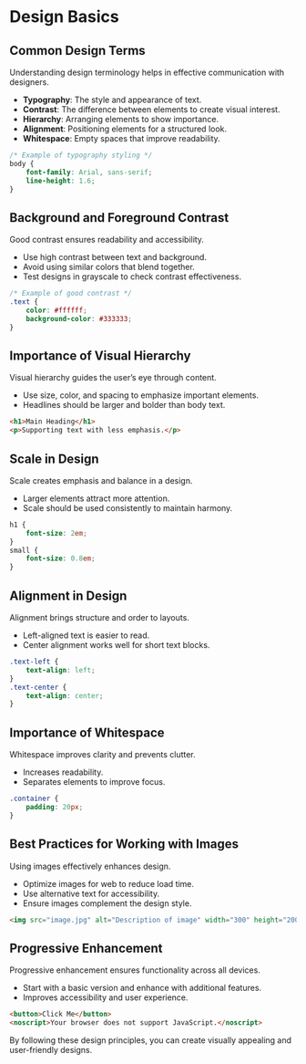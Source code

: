 # Design Basics

## Common Design Terms
Understanding design terminology helps in effective communication with designers.

- **Typography**: The style and appearance of text.
- **Contrast**: The difference between elements to create visual interest.
- **Hierarchy**: Arranging elements to show importance.
- **Alignment**: Positioning elements for a structured look.
- **Whitespace**: Empty spaces that improve readability.

```css
/* Example of typography styling */
body {
    font-family: Arial, sans-serif;
    line-height: 1.6;
}
```

## Background and Foreground Contrast
Good contrast ensures readability and accessibility.

- Use high contrast between text and background.
- Avoid using similar colors that blend together.
- Test designs in grayscale to check contrast effectiveness.

```css
/* Example of good contrast */
.text {
    color: #ffffff;
    background-color: #333333;
}
```

## Importance of Visual Hierarchy
Visual hierarchy guides the user’s eye through content.

- Use size, color, and spacing to emphasize important elements.
- Headlines should be larger and bolder than body text.

```html
<h1>Main Heading</h1>
<p>Supporting text with less emphasis.</p>
```

## Scale in Design
Scale creates emphasis and balance in a design.

- Larger elements attract more attention.
- Scale should be used consistently to maintain harmony.

```css
h1 {
    font-size: 2em;
}
small {
    font-size: 0.8em;
}
```

## Alignment in Design
Alignment brings structure and order to layouts.

- Left-aligned text is easier to read.
- Center alignment works well for short text blocks.

```css
.text-left {
    text-align: left;
}
.text-center {
    text-align: center;
}
```

## Importance of Whitespace
Whitespace improves clarity and prevents clutter.

- Increases readability.
- Separates elements to improve focus.

```css
.container {
    padding: 20px;
}
```

## Best Practices for Working with Images
Using images effectively enhances design.

- Optimize images for web to reduce load time.
- Use alternative text for accessibility.
- Ensure images complement the design style.

```html
<img src="image.jpg" alt="Description of image" width="300" height="200">
```

## Progressive Enhancement
Progressive enhancement ensures functionality across all devices.

- Start with a basic version and enhance with additional features.
- Improves accessibility and user experience.

```html
<button>Click Me</button>
<noscript>Your browser does not support JavaScript.</noscript>
```

By following these design principles, you can create visually appealing and user-friendly designs.

